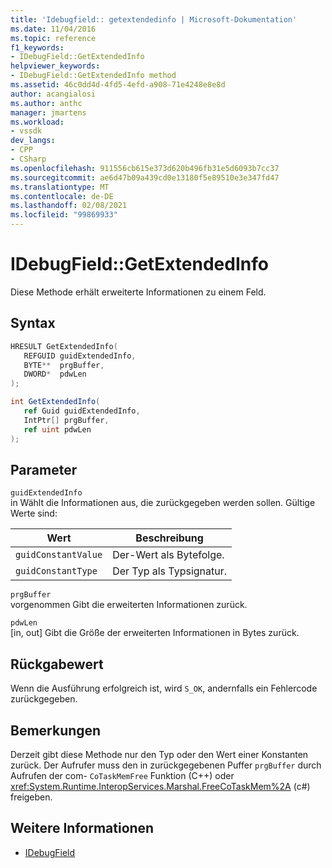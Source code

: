 ```yaml
---
title: 'Idebugfield:: getextendedinfo | Microsoft-Dokumentation'
ms.date: 11/04/2016
ms.topic: reference
f1_keywords:
- IDebugField::GetExtendedInfo
helpviewer_keywords:
- IDebugField::GetExtendedInfo method
ms.assetid: 46c0dd4d-4fd5-4efd-a908-71e4248e8e8d
author: acangialosi
ms.author: anthc
manager: jmartens
ms.workload:
- vssdk
dev_langs:
- CPP
- CSharp
ms.openlocfilehash: 911556cb615e373d620b496fb31e5d6093b7cc37
ms.sourcegitcommit: ae6d47b09a439cd0e13180f5e89510e3e347fd47
ms.translationtype: MT
ms.contentlocale: de-DE
ms.lasthandoff: 02/08/2021
ms.locfileid: "99869933"
---
```

# <a name="idebugfieldgetextendedinfo"></a>IDebugField::GetExtendedInfo
Diese Methode erhält erweiterte Informationen zu einem Feld.

## <a name="syntax"></a>Syntax

```cpp
HRESULT GetExtendedInfo( 
   REFGUID guidExtendedInfo,
   BYTE**  prgBuffer,
   DWORD*  pdwLen
);
```

```csharp
int GetExtendedInfo(
   ref Guid guidExtendedInfo,
   IntPtr[] prgBuffer,
   ref uint pdwLen
);
```

## <a name="parameters"></a>Parameter
`guidExtendedInfo`\
in Wählt die Informationen aus, die zurückgegeben werden sollen. Gültige Werte sind:

|Wert|Beschreibung|
|-----------|-----------------|
|`guidConstantValue`|Der-Wert als Bytefolge.|
|`guidConstantType`|Der Typ als Typsignatur.|

`prgBuffer`\
vorgenommen Gibt die erweiterten Informationen zurück.

`pdwLen`\
[in, out] Gibt die Größe der erweiterten Informationen in Bytes zurück.

## <a name="return-value"></a>Rückgabewert
 Wenn die Ausführung erfolgreich ist, wird `S_OK`, andernfalls ein Fehlercode zurückgegeben.

## <a name="remarks"></a>Bemerkungen
 Derzeit gibt diese Methode nur den Typ oder den Wert einer Konstanten zurück. Der Aufrufer muss den in zurückgegebenen Puffer `prgBuffer` durch Aufrufen der com- `CoTaskMemFree` Funktion (C++) oder <xref:System.Runtime.InteropServices.Marshal.FreeCoTaskMem%2A> (c#) freigeben.

## <a name="see-also"></a>Weitere Informationen
- [IDebugField](../../../extensibility/debugger/reference/idebugfield.md)
